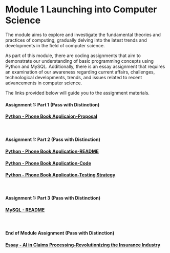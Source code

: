 # Module 1 Launching into Computer Science

The module aims to explore and investigate the fundamental theories and practices of computing, gradually delving into the latest trends and developments in the field of computer science.

As part of this module, there are coding assignments that aim to demonstrate our understanding of basic programming concepts using Python and MySQL. Additionally, there is an essay assignment that requires an examination of our awareness regarding current affairs, challenges, technological developments, trends, and issues related to recent advancements in computer science.

The links provided below will guide you to the assignment materials. 

#### Assignment 1: Part 1 (Pass with Distinction)
#### [Python - Phone Book Applicaion-Proposal](https://helenhelene.github.io/eportfolio/pdf/Module01_Python_Proposal.pdf)
<br>

#### Assignment 1: Part 2 (Pass with Distinction)
#### [Python - Phone Book Application-README](https://helenhelene.github.io/eportfolio/pdf/Module01_Python_README.pdf)
#### [Python - Phone Book Application-Code](https://helenhelene.github.io/eportfolio/code/LCS_Assignment1_Part1_PhoneBook.md)
#### [Python - Phone Book Application-Testing Strategy](https://helenhelene.github.io/eportfolio/pdf/Module01_Python_TestingStrategy.pdf)
<br>

#### Assignment 1: Part 3 (Pass with Distinction)
#### [MySQL - README](https://helenhelene.github.io/eportfolio/pdf/Module01_MySQL_README.pdf)
<br>

#### End of Module Assignment (Pass with Distinction)
#### [Essay - AI in Claims Processing-Revolutionizing the Insurance Industry](https://helenhelene.github.io/eportfolio/pdf/Module01_AI_InsurClaims.pdf)



